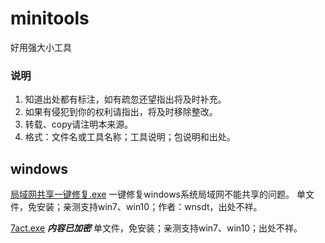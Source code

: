 # minitools
好用强大小工具

### 说明
1. 知道出处都有标注，如有疏忽还望指出将及时补充。
1. 如果有侵犯到你的权利请指出，将及时移除整改。
1. 转载、copy请注明本来源。
1. 格式：文件名或工具名称；工具说明；包说明和出处。


## windows
[局域网共享一键修复.exe](exe/局域网共享一键修复.exe)
一键修复windows系统局域网不能共享的问题。
单文件，免安装；亲测支持win7、win10；作者：wnsdt，出处不祥。

[7act.exe](exe/7act.exe)
***内容已加密***
单文件，免安装；亲测支持win7、win10；出处不祥。
